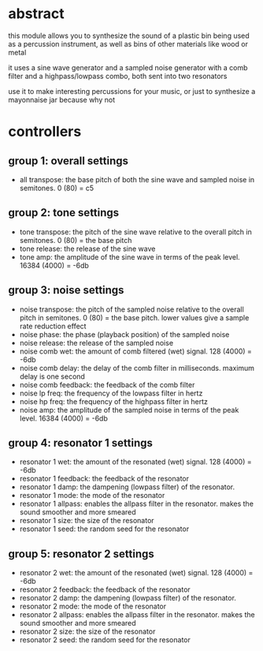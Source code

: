 # abstract

this module allows you to synthesize the sound of a plastic bin being used as a percussion instrument, as well as bins of other materials like wood or metal

it uses a sine wave generator and a sampled noise generator with a comb filter and a highpass/lowpass combo, both sent into two resonators

use it to make interesting percussions for your music, or just to synthesize a mayonnaise jar because why not

# controllers

## group 1: overall settings

- all transpose: the base pitch of both the sine wave and sampled noise in semitones. 0 (80) = c5

## group 2: tone settings

- tone transpose: the pitch of the sine wave relative to the overall pitch in semitones. 0 (80) = the base pitch
- tone release: the release of the sine wave
- tone amp: the amplitude of the sine wave in terms of the peak level. 16384 (4000) = -6db

## group 3: noise settings

- noise transpose: the pitch of the sampled noise relative to the overall pitch in semitones. 0 (80) = the base pitch. lower values give a sample rate reduction effect
- noise phase: the phase (playback position) of the sampled noise
- noise release: the release of the sampled noise
- noise comb wet: the amount of comb filtered (wet) signal. 128 (4000) = -6db
- noise comb delay: the delay of the comb filter in milliseconds. maximum delay is one second
- noise comb feedback: the feedback of the comb filter
- noise lp freq: the frequency of the lowpass filter in hertz
- noise hp freq: the frequency of the highpass filter in hertz
- noise amp: the amplitude of the sampled noise in terms of the peak level. 16384 (4000) = -6db

## group 4: resonator 1 settings

- resonator 1 wet: the amount of the resonated (wet) signal. 128 (4000) = -6db
- resonator 1 feedback: the feedback of the resonator
- resonator 1 damp: the dampening (lowpass filter) of the resonator.
- resonator 1 mode: the mode of the resonator
- resonator 1 allpass: enables the allpass filter in the resonator. makes the sound smoother and more smeared
- resonator 1 size: the size of the resonator
- resonator 1 seed: the random seed for the resonator

## group 5: resonator 2 settings

- resonator 2 wet: the amount of the resonated (wet) signal. 128 (4000) = -6db
- resonator 2 feedback: the feedback of the resonator
- resonator 2 damp: the dampening (lowpass filter) of the resonator.
- resonator 2 mode: the mode of the resonator
- resonator 2 allpass: enables the allpass filter in the resonator. makes the sound smoother and more smeared
- resonator 2 size: the size of the resonator
- resonator 2 seed: the random seed for the resonator